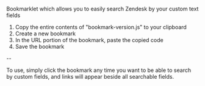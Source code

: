 Bookmarklet which allows you to easily search Zendesk by your custom text fields

1. Copy the entire contents of "bookmark-version.js" to your clipboard
2. Create a new bookmark
3. In the URL portion of the bookmark, paste the copied code
4. Save the bookmark 

-- 

To use, simply click the bookmark any time you want to be able to search by custom fields, and links will appear beside all searchable fields. 
